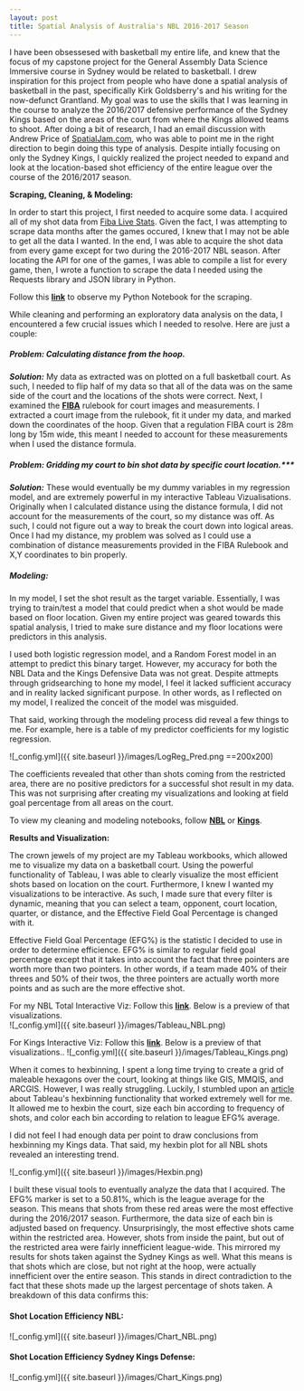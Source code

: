 ```yaml
---
layout: post
title: Spatial Analysis of Australia's NBL 2016-2017 Season
---
```


I have been obsessesed with basketball my entire life, and knew that the focus of my capstone project for the General Assembly Data Science Immersive course in Sydney would be related to basketball.  I drew inspiration for this project from people who have done a spatial analysis of basketball in the past, specifically Kirk Goldsberry's and his writing for the now-defunct Grantland.  My goal was to use the skills that I was learning in the course to analyze the 2016/2017 defensive performance of the Sydney Kings based on the areas of the court from where the Kings allowed teams to shoot.  After doing a bit of research, I had an email discussion with Andrew Price of [SpatialJam.com][SpatialJam], who was able to point me in the right direction to begin doing this type of analysis. Despite intially focusing on only the Sydney Kings, I quickly realized the project needed to expand and look at the location-based shot efficiency of the entire league over the course of the 2016/2017 season. 

[SpatialJam]:https://www.spatialjam.com/

**Scraping, Cleaning, & Modeling:**

In order to start this project, I first needed to acquire some data.  I acquired all of my shot data from [Fiba Live Stats][Fibalive]. Given the fact, I was attempting to scrape data months after the games occured, I knew that I may not be able to get all the data I wanted.  In the end, I was able to acquire the shot data from every game except for two during the 2016-2017 NBL season.  After locating the API for one of the games, I was able to compile a list for every game, then, I wrote a function to scrape the data I needed using the Requests library and JSON library in Python.  

Follow this **[link][Scrape]** to observe my Python Notebook for the scraping.

[Scrape]:https://github.com/ericnesi/capstone-eric/blob/master/all_nbl/NBL_Data_Scrape.ipynb
[Fibalive]:http://www.fibalivestats.com/u/NBL/314691/

While cleaning and performing an exploratory data analysis on the data, I encountered a few crucial issues which I needed to resolve.  Here are just a couple:

##### Problem: Calculating distance from the hoop.

***Solution:***  My data as extracted was on plotted on a full basketball court.  As such, I needed to flip half of my data so that all of the data was on the same side of the court and the locations of the shots were correct.  Next, I examined the **[FIBA][FIBA_Rules]** rulebook for court images and measurements.  I extracted a court image from the rulebook, fit it under my data, and marked down the coordinates of the hoop.  Given that a regulation FIBA court is 28m long by 15m wide, this meant I needed to account for these measurements when I used the distance formula.    

[FIBA_Rules]:http://www.fiba.com/en/Module/c9dad82f-01af-45e0-bb85-ee4cf50235b4/1faaa885-7478-4f87-ae5a-45b2c5939e96

##### Problem: Gridding my court to bin shot data by specific court location.***  

***Solution:*** These would eventually be my dummy variables in my regression model, and are extremely powerful in my interactive Tableau Vizualisations.  Originally when I calculated distance using the distance formula, I did not account for the measurements of the court, so my distance was off.  As such, I could not figure out a way to break the court down into logical areas. Once I had my distance, my problem was solved as I could use a combination of distance measurements provided in the FIBA Rulebook and X,Y coordinates to bin properly.

##### Modeling:
In my model, I set the shot result as the target variable. Essentially, I was trying to train/test a model that could predict when a shot would be made based on floor location.  Given my entire project was geared towards this spatial analysis, I tried to make sure distance and my floor locations were predictors in this analysis.  

I used both logistic regression model, and a Random Forest model in an attempt to predict this binary target. However, my accuracy for both the NBL Data and the Kings Defensive Data was not great.  Despite attmepts through gridsearching to hone my model, I feel it lacked sufficient accuracy and in reality lacked significant purpose. In other words, as I reflected on my model, I realized the conceit of the model was misguided.  

That said, working through the modeling process did reveal a few things to me.  For example, here is a table of my predictor coefficients for my logistic regression. 

![_config.yml]({{ site.baseurl }}/images/LogReg_Pred.png ==200x200)

The coefficients revealed that other than shots coming from the restricted area, there are no positive predictors for a successful shot result in my data.  This was not surprising after creating my visualizations and looking at field goal percentage from all areas on the court.  

To view my cleaning and modeling notebooks, follow **[NBL][NBL_Model]** or **[Kings][Kings_Model]**.

[NBL_Model]:https://github.com/ericnesi/capstone-eric/blob/master/all_nbl/Model_NBL_Data.ipynb
[Kings_Model]:https://github.com/ericnesi/capstone-eric/blob/master/kings/Kings_Data.ipynb

**Results and Visualization:**

The crown jewels of my project are my Tableau workbooks, which allowed me to visualize my data on a basketball court. Using the powerful functionality of Tableau, I was able to clearly visualize the most efficient shots based on location on the court. Furthermore, I knew I wanted my visualizations to be interactive.  As such, I made sure that every filter is dynamic, meaning that you can select a team, opponent, court location, quarter, or distance, and the Effective Field Goal Percentage is changed with it.

Effective Field Goal Percentage (EFG%) is the statistic I decided to use in order to determine efficience.  EFG% is similar to regular field goal percentage except that it takes into account the fact that three pointers are worth more than two pointers.  In other words, if a team made 40% of their threes and 50% of their twos, the three pointers are actually worth more points and as such are the more effective shot. 

For my NBL Total Interactive Viz: Follow this **[link][T2]**. Below is a preview of that visualizations.  
![_config.yml]({{ site.baseurl }}/images/Tableau_NBL.png)

For Kings Interactive Viz: Follow this **[link][T1]**. Below is a preview of that visualizations.. 
![_config.yml]({{ site.baseurl }}/images/Tableau_Kings.png)

[T1]:https://public.tableau.com/profile/eric.nesi#!/vizhome/SydneyKingsDefensiveShotChart2016-2017/Dashboard1
[T2]:https://public.tableau.com/profile/eric.nesi#!/vizhome/All_NBL_Shots/Dashboard1

When it comes to hexbinning, I spent a long time trying to create a grid of maleable hexagons over the court, looking at things like GIS, MMQIS, and ARCGIS. However, I was really struggling. Luckily, I stumbled upon an [article][hexbin_article] about Tableau's hexbinning functionality that worked extremely well for me.  It allowed me to hexbin the court, size each bin according to frequency of shots, and color each bin according to relation to league EFG% average.

[hexbin_article]:https://www.theinformationlab.co.uk/2015/05/12/hexbins-in-tableau/

I did not feel I had enough data per point to draw conclusions from hexbinning my Kings data. That said, my hexbin plot for all NBL shots revealed an interesting trend.

![_config.yml]({{ site.baseurl }}/images/Hexbin.png)

I built these visual tools to eventually analyze the data that I acquired. The EFG% marker is set to a 50.81%, which is the league average for the season.  This means that shots from these red areas were the most effective during the 2016/2017 season.  Furthermore, the data size of each bin is adjusted based on frequency.  Unsurprisingly, the most effective shots came within the restricted area.  However, shots from inside the paint, but out of the restricted area were fairly innefficient league-wide.  This mirrored my results for shots taken against the Sydney Kings as well.  What this means is that shots which are close, but not right at the hoop, were actually innefficient over the entire season. This stands in direct contradiction to the fact that these shots made up the largest percentage of shots taken. A breakdown of this data confirms this:

#### Shot Location Efficiency NBL:
![_config.yml]({{ site.baseurl }}/images/Chart_NBL.png)

#### Shot Location Efficiency Sydney Kings Defense:
![_config.yml]({{ site.baseurl }}/images/Chart_Kings.png)

